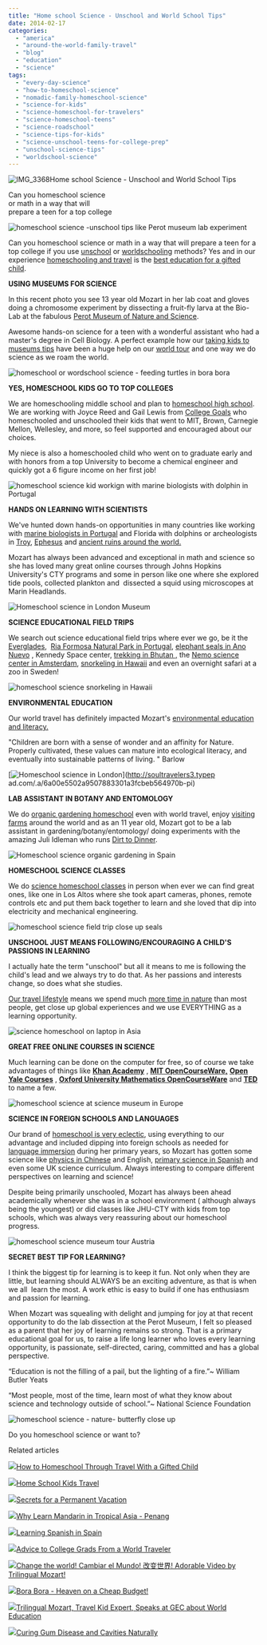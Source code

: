 ```yaml
---
title: "Home school Science - Unschool and World School Tips"
date: 2014-02-17
categories: 
  - "america"
  - "around-the-world-family-travel"
  - "blog"
  - "education"
  - "science"
tags: 
  - "every-day-science"
  - "how-to-homeschool-science"
  - "nomadic-family-homeschool-science"
  - "science-for-kids"
  - "science-homeschool-for-travelers"
  - "science-homeschool-teens"
  - "science-roadschool"
  - "science-tips-for-kids"
  - "science-unschool-teens-for-college-prep"
  - "unschool-science-tips"
  - "worldschool-science"
---
```


![IMG_3368](https://pub-ac94b3f306b24c0dba4238943c97f2e1.r2.dev/6a00e5502a9507883301a5116c5f5e970c.jpg)Home school Science - 
Unschool and World School Tips  
  
Can you homeschool science  
or math in a way that will  
prepare a teen for a top college

<!--more-->  
![homeschool science -unschool tips like Perot museum lab experiment](https://pub-ac94b3f306b24c0dba4238943c97f2e1.r2.dev/6a00e5502a9507883301a5116e6db7970c.png)  
  
Can you homeschool science or math in a way that will prepare a teen for a top college if you use [unschool](http://soultravelers3new.local/2010/04/family-travel-homeschool-education-global-students-lifestyle-design-location-independent-4hww-around.html "unschool tips for global kids") or [worldschooling](http://soultravelers3new.local/2013/01/world-school-education-at-its-best-.html "worldschooling") methods? Yes and in our experience [homeschooling and travel](http://soultravelers3new.local/2011/09/learning-while-traveling-travel-homeschool-road-school-abroad-5-best-reasons.html "homeschooling and travel") is the [best education for a gifted child](http://soultravelers3new.local/2012/09/how-to-homeschool-through-travel-with-a-gifted-child-.html "homeschool and travel with gifted child").  
  
**USING MUSEUMS FOR SCIENCE**  
  
In this recent photo you see 13 year old Mozart in her lab coat and gloves doing a chromosome experiment by dissecting a fruit-fly larva at the Bio-Lab at the fabulous [Perot Museum of Nature and Science](http://www.perotmuseum.org/ "the perot museum").  
  
Awesome hands-on science for a teen with a wonderful assistant who had a master's degree in Cell Biology. A perfect example how our [taking kids to museums tips](http://soultravelers3new.local/2010/08/10-tips-for-travel-tours-museums-with-kids-family-friendly-travel-advice-information-help-education.html "taking kids to museums tips") have been a huge help on our [world tour](http://soultravelers3new.local/2012/01/amazing-family-world-tour.html "amazing family world tour") and one way we do science as we roam the world.  
  
![homeschool or wordschool science - feeding turtles in bora bora](https://pub-ac94b3f306b24c0dba4238943c97f2e1.r2.dev/6a00e5502a9507883301a5116e6dc9970c.png)  
  
**YES, HOMESCHOOL KIDS GO TO TOP COLLEGES**  
  
We are homeschooling middle school and plan to [homeschool high school](http://soultravelers3new.local/2013/07/homeschool-high-school-and-world-travel.html "homeschool high school"). We are working with Joyce Reed and Gail Lewis from [College Goals](http://www.collegegoals.com/ "college goals") who homeschooled and unschooled their kids that went to MIT, Brown, Carnegie Mellon, Wellesley, and more, so feel supported and encouraged about our choices.  
  
My niece is also a homeschooled child who went on to graduate early and with honors from a top University to become a chemical engineer and quickly got a 6 figure income on her first job!  
  
![homeschool science kid workign with marine biologists with dolphin in Portugal](https://pub-ac94b3f306b24c0dba4238943c97f2e1.r2.dev/6a00e5502a9507883301a5116e6dda970c.png)  
  
**HANDS ON LEARNING WITH SCIENTISTS**  
  
We've hunted down hands-on opportunities in many countries like working with [marine biologists in Portugal](http://soultravelers3new.local/2013/02/only-place-in-europe-to-swim-with-dolphins-portugal.html "swimming with dolphins in Portugal only place in Europe") and Florida with dolphins or archeologists in [Troy](http://soultravelers3new.local/2007/07/homers-troy.html "troy travel archeology"), [Ephesus](http://soultravelers3new.local/2007/07/ephesus-stellar.html "ephesus travel with kids") and [ancient ruins around the world.](http://soultravelers3new.local/2013/03/best-places-to-visit-ancient-roman-and-greek-ruins.html "best ancient ruins around the world")  
  
Mozart has always been advanced and exceptional in math and science so she has loved many great online courses through Johns Hopkins University's CTY programs and some in person like one where she explored tide pools, collected plankton and  dissected a squid using microscopes at  Marin Headlands.  
  
![Homeschool science in London Museum](https://pub-ac94b3f306b24c0dba4238943c97f2e1.r2.dev/6a00e5502a9507883301a73d79bcb1970d.png)  
  
**SCIENCE EDUCATIONAL FIELD TRIPS**  
  
We search out science educational field trips where ever we go, be it the [Everglades](http://soultravelers3new.local/2012/03/omg-wrestling-alligator-in-the-everglades.html "Everglades alligators"),  [Ria Formosa Natural Park in Portugal](http://soultravelers3new.local/2008/06/celebrating-in.html#more "bird migration and nature park portugal"), [elephant seals in Ano Nuevo](http://soultravelers3new.local/2012/02/elephant-seals-at-ano-nuevo-world-school-fieldtrip.html "elephant seals in ano nuevo homeschool") , Kennedy Space center, [trekking in Bhutan ,](http://soultravelers3new.local/2012/09/bhutans-bountiful-nature.html "trekking in bhutan") the [Nemo science center in Amsterdam](http://soultravelers3new.local/2006/09/science-center.html "Nemo science center in Amsterdam"), [snorkeling in Hawaii](http://soultravelers3new.local/2011/02/sailing-the-stunning-napali-coast-of-kauai-hawaii-with-dolphins-snorkeling-fun.html "snorkeling in Hawaii") and even an overnight safari at a zoo in Sweden!  
  
![homeschool science snorkeling in Hawaii](https://pub-ac94b3f306b24c0dba4238943c97f2e1.r2.dev/6a00e5502a9507883301a3fcbeb55a970b.png)  
  
**ENVIRONMENTAL EDUCATION**  
  
Our world travel has definitely impacted Mozart's [environmental education and literacy.](http://soultravelers3new.local/2012/04/environmental-education-world-school-kid.html "environmental education and eco literacy")  
  
"Children are born with a sense of wonder and an affinity for Nature. Properly cultivated, these values can mature into ecological literacy, and eventually into sustainable patterns of living. " Barlow  
  
[![Homeschool science in London](https://pub-ac94b3f306b24c0dba4238943c97f2e1.r2.dev/6a00e5502a9507883301a3fcbeb564970b.png "Homeschool science in London")](http://soultravelers3.typep
ad.com/.a/6a00e5502a9507883301a3fcbeb564970b-pi)  
  
**LAB ASSISTANT IN BOTANY AND ENTOMOLOGY**  
  
We do [organic gardening homeschool](http://soultravelers3new.local/2010/05/travel-organic-garden-homeschool-green-unschool-nature-unit-study-lessons-from-gardening-travel-.html "organic gardening homeschool") even with world travel, enjoy [visiting farms](http://soultravelers3new.local/2014/01/travel-and-paleoprimal-grain-free-gapswapf-healthy-eating.html "visiting farmers for real food sustainable living") around the world and as an 11 year old, Mozart got to be a lab assistant in gardening/botany/entomology/ doing experiments with the amazing Juli Idleman who runs [Dirt to Dinner](http://fromdirttodinner.net/ "dirt to dinner").

  
![Homeschool science organic gardening in Spain](https://pub-ac94b3f306b24c0dba4238943c97f2e1.r2.dev/6a00e5502a9507883301a3fcbeb57c970b.png)  
  
**HOMESCHOOL SCIENCE CLASSES**  
  
We do [science homeschool classes](http://www.imagination4kids.com/ "science homeschool san jose") in person when ever we can find great ones, like one in Los Altos where she took apart cameras, phones, remote controls etc and put them back together to learn and she loved that dip into electricity and mechanical engineering.  
  
![homeschool science field trip close up seals](https://pub-ac94b3f306b24c0dba4238943c97f2e1.r2.dev/6a00e5502a9507883301a3fcbeb593970b.png)

**UNSCHOOL JUST MEANS FOLLOWING/ENCOURAGING A CHILD'S PASSIONS IN LEARNING**  
  
I actually hate the term "unschool" but all it means to me is following the child's lead and we always try to do that. As her passions and interests change, so does what she studies.  
  
[Our travel lifestyle](http://soultravelers3new.local/2011/07/what-our-nomadic-travel-lifestyle-looks-like-family-fun.html#more "OUR TRAVEL LIFESTYLE") means we spend much [more time in nature](http://soultravelers3new.local/2011/07/beautiful-butterfly-flowers-and-family-travel.html "MORE TIME IN NATURE") than most people, get close up global experiences and we use EVERYTHING as a learning opportunity.  
  
![science homeschool on laptop in Asia ](https://pub-ac94b3f306b24c0dba4238943c97f2e1.r2.dev/6a00e5502a9507883301a73d79bd0f970d.png)  
  
**GREAT FREE ONLINE COURSES IN SCIENCE**  
  
Much learning can be done on the computer for free, so of course we take advantages of things like [**Khan Academy**](http://www.khanacademy.org/) , [**MIT OpenCourseWare,**](http://ocw.mit.edu/index.htm) [**Open Yale Courses**](http://oyc.yale.edu/) , [**Oxford University Mathematics OpenCourseWare**](http://www.maths.ox.ac.uk/opencourseware/) and [**TED**](http://www.ted.com/) to name a few.  
  
![homeschool science at science museum in Europe](https://pub-ac94b3f306b24c0dba4238943c97f2e1.r2.dev/6a00e5502a9507883301a73d79bd21970d.png)  
  
**SCIENCE IN FOREIGN SCHOOLS AND LANGUAGES**  
  
Our brand of [homeschool is very eclectic](http://soultravelers3new.local/2010/03/long-term-family-travel-homeschool-roadschool-world-school-digitalnomad-lifestyle-design-virtual-.html "HOMESCHOOL ECLECTIC ROAD SCHOOL"), using everything to our advantage and included dipping into foreign schools as needed for [language immersion](http://soultravelers3new.local/2012/05/global-citizens-spanish-and-mandarin-immersion.html "LANGUAGE IMMERSION GLOBAL CITIZEN") during her primary years, so Mozart has gotten some science like [physics in Chinese](http://soultravelers3new.local/2012/07/chinese-school-in-asia-11-year-old-american-doing-physics-in-mandarin.html "PHYSICS IN CHINESE") and English, [primary science in Spanish](http://soultravelers3new.local/2010/07/schools-out-forever-expat-immersion-spanish-in-spain-digital-nomad-education-for-kids-who-travel.html "PRIMARY SCHOOL IN SPAIN") and even some UK science curriculum. Always interesting to compare different perspectives on learning and science!  
  
Despite being primarily unschooled, Mozart has always been ahead academically whenever she was in a school environment ( although always being the youngest) or did classes like JHU-CTY with kids from top schools, which was always very reassuring about our homeschool progress.  
  
![homeschool science museum tour Austria](https://pub-ac94b3f306b24c0dba4238943c97f2e1.r2.dev/6a00e5502a9507883301a5116e6e6a970c.png)  
  
**SECRET BEST TIP FOR LEARNING?**  
  
I think the biggest tip for learning is to keep it fun. Not only when they are little, but learning should ALWAYS be an exciting adventure, as that is when we all  learn the most. A work ethic is easy to build if one has enthusiasm and passion for learning.  
  
When Mozart was squealing with delight and jumping for joy at that recent opportunity to do the lab dissection at the Perot Museum, I felt so pleased as a parent that her joy of learning remains so strong. That is a primary educational goal for us, to raise a life long learner who loves every learning opportunity, is passionate, self-directed, caring, committed and has a global perspective.  
  
“Education is not the filling of a pail, but the lighting of a fire.”~ William Butler Yeats  

  
“Most people, most of the time, learn most of what they know about science and technology outside of school.”~ National Science Foundation

![homeschool science - nature- butterfly close up](https://pub-ac94b3f306b24c0dba4238943c97f2e1.r2.dev/6a00e5502a9507883301a3fcbeb5df970b.png)  
  
Do you homeschool science or want to?  
  

Related articles

[![](http://i.zemanta.com/111536966_80_80.jpg)](http://soultravelers3new.local/2012/09/how-to-homeschool-through-travel-with-a-gifted-child-.html)[How to Homeschool Through Travel With a Gifted Child](http://soultravelers3new.local/2012/09/how-to-homeschool-through-travel-with-a-gifted-child-.html)

[![](http://i.zemanta.com/81969987_80_80.jpg)](http://soultravelers3new.local/2012/03/home-school-kids-travel.html)[Home School Kids Travel](http://soultravelers3new.local/2012/03/home-school-kids-travel.html)

[![](http://i.zemanta.com/197008054_80_80.jpg)](http://soultravelers3new.local/2013/08/secrets-for-a-permanent-vacation-travel-tips.html)[Secrets for a Permanent Vacation](http://soultravelers3new.local/2013/08/secrets-for-a-permanent-vacation-travel-tips.html)

[![](http://i.zemanta.com/94084671_80_80.jpg)](http://soultravelers3new.local/2012/06/why-learn-mandarin-in-tropical-asia-penang.html)[Why Learn Mandarin in Tropical Asia - Penang](http://soultravelers3new.local/2012/06/why-learn-mandarin-in-tropical-asia-penang.html)

[![](http://i.zemanta.com/168450990_80_80.jpg)](http://soultravelers3new.local/2013/05/learning-spanish-in-spain.html)[Learning Spanish in Spain](http://soultravelers3new.local/2013/05/learning-spanish-in-spain.html)

[![](http://i.zemanta.com/91218951_80_80.jpg)](http://soultravelers3new.local/2012/05/advice-to-college-grads-from-a-world-traveler.html)[Advice to College Grads From a World Traveler](http://soultravelers3new.local/2012/05/advice-to-college-grads-from-a-world-traveler.html)

[![](http://i.zemanta.com/230838918_80_80.jpg)](http://soultravelers3new.local/2013/12/change-the-world-cambiar-el-mundo-%E6%94%B9%E5%8F%98%E4%B8%96%E7%95%8C-adorable-video-by-trilingual-mozart-.html)[Change the world! Cambiar el Mundo! 改变世界! Adorable Video by Trilingual Mozart!](http://soultravelers3new.local/2013/12/change-the-world-cambiar-el-mundo-%E6%94%B9%E5%8F%98%E4%B8%96%E7%95%8C-adorable-video-by-trilingual-mozart-.html)

[![](http://i.zemanta.com/92363554_80_80.jpg)](http://soultravelers3new.local/2012/06/bora-bora-heaven-on-a-cheap-budget.html)[Bora Bora - Heaven on a Cheap Budget!](http://soultravelers3new.local/2012/06/bora-bora-heaven-on-a-cheap-budget.html)

[![](http://i.zemanta.com/232906364_80_80.jpg)](http://soultravelers3new.local/2013/12/trilingual-mozart-travel-kid-expert-speaks-at-gec-about-world-education.html)[Trilingual Mozart, Travel Kid Expert, Speaks at GEC about World Education](http://soultravelers3new.local/2013/12/trilingual-mozart-travel-kid-expert-speaks-at-gec-about-world-education.html)

[![](http://i.zemanta.com/154024597_80_80.jpg)](http://soultravelers3new.local/2013/03/curing-gum-disease-and-cavities-naturally.html)[Curing Gum Disease and Cavities Naturally](http://soultravelers3new.local/2013/03/curing-gum-disease-and-cavities-naturally.html)
